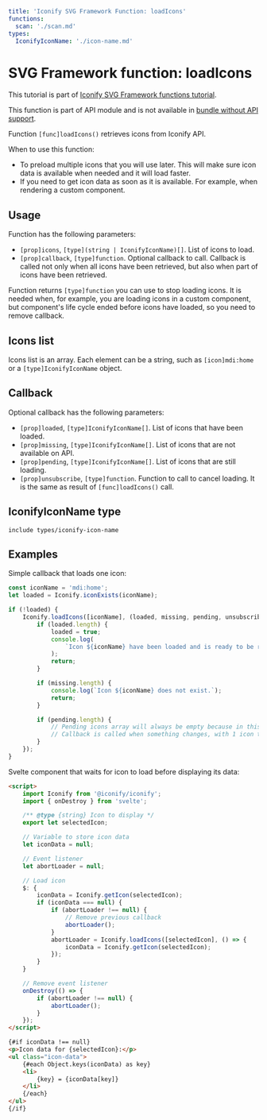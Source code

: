 ```yaml
title: 'Iconify SVG Framework Function: loadIcons'
functions:
  scan: './scan.md'
types:
  IconifyIconName: './icon-name.md'
```

# SVG Framework function: loadIcons

This tutorial is part of [Iconify SVG Framework functions tutorial](./functions.md#api).

This function is part of API module and is not available in [bundle without API support](./without-api.md).

Function `[func]loadIcons()` retrieves icons from Iconify API.

When to use this function:

- To preload multiple icons that you will use later. This will make sure icon data is available when needed and it will load faster.
- If you need to get icon data as soon as it is available. For example, when rendering a custom component.

## Usage

Function has the following parameters:

- `[prop]icons`, `[type](string | IconifyIconName)[]`. List of icons to load.
- `[prop]callback`, `[type]function`. Optional callback to call. Callback is called not only when all icons have been retrieved, but also when part of icons have been retrieved.

Function returns `[type]function` you can use to stop loading icons. It is needed when, for example, you are loading icons in a custom component, but component's life cycle ended before icons have loaded, so you need to remove callback.

## Icons list

Icons list is an array. Each element can be a string, such as `[icon]mdi:home` or a `[type]IconifyIconName` object.

## Callback

Optional callback has the following parameters:

- `[prop]loaded`, `[type]IconifyIconName[]`. List of icons that have been loaded.
- `[prop]missing`, `[type]IconifyIconName[]`. List of icons that are not available on API.
- `[prop]pending`, `[type]IconifyIconName[]`. List of icons that are still loading.
- `[prop]unsubscribe`, `[type]function`. Function to call to cancel loading. It is the same as result of `[func]loadIcons()` call.

## IconifyIconName type

`include types/iconify-icon-name`

## Examples

Simple callback that loads one icon:

```js
const iconName = 'mdi:home';
let loaded = Iconify.iconExists(iconName);

if (!loaded) {
	Iconify.loadIcons([iconName], (loaded, missing, pending, unsubscribe) => {
		if (loaded.length) {
			loaded = true;
			console.log(
				`Icon ${iconName} have been loaded and is ready to be renderered.`
			);
			return;
		}

		if (missing.length) {
			console.log(`Icon ${iconName} does not exist.`);
			return;
		}

		if (pending.length) {
			// Pending icons array will always be empty because in this example there is only one icon to load.
			// Callback is called when something changes, with 1 icon there can only be 2 type of changes: icon has loaded or icon is missing.
		}
	});
}
```

Svelte component that waits for icon to load before displaying its data:

```html
<script>
	import Iconify from '@iconify/iconify';
	import { onDestroy } from 'svelte';

	/** @type {string} Icon to display */
	export let selectedIcon;

	// Variable to store icon data
	let iconData = null;

	// Event listener
	let abortLoader = null;

	// Load icon
	$: {
		iconData = Iconify.getIcon(selectedIcon);
		if (iconData === null) {
			if (abortLoader !== null) {
				// Remove previous callback
				abortLoader();
			}
			abortLoader = Iconify.loadIcons([selectedIcon], () => {
				iconData = Iconify.getIcon(selectedIcon);
			});
		}
	}

	// Remove event listener
	onDestroy(() => {
		if (abortLoader !== null) {
			abortLoader();
		}
	});
</script>

{#if iconData !== null}
<p>Icon data for {selectedIcon}:</p>
<ul class="icon-data">
	{#each Object.keys(iconData) as key}
	<li>
		{key} = {iconData[key]}
	</li>
	{/each}
</ul>
{/if}
```
